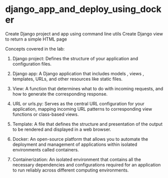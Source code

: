 # django_app_and_deploy_using_docker

Create Django project and app using command line utils
Create Django view to return a simple HTML page

Concepts covered in the lab:
1) Django project: Defines the structure of your application and configuration files.

2) Django app: A Django application that includes models , views , templates, URLs, and other resources like static files.

3) View: A function that determines what to do with incoming requests, and how to generate the corresponding response.

4) URL or urls.py: Serves as the central URL configuration for your application, mapping incoming URL patterns to corresponding view functions or class-based views.

5) Template: A file that defines the structure and presentation of the output to be rendered and displayed in a web browser.

6) Docker: An open-source platform that allows you to automate the deployment and management of applications within isolated environments called containers.

7) Containerization: An isolated environment that contains all the necessary dependencies and configurations required for an application to run reliably across different computing environments.
